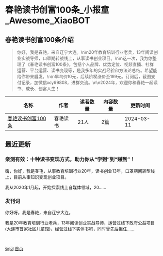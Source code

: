 # 春艳读书创富100条_小报童_Awesome_XiaoBOT

## 春艳读书创富100条介绍
> 你好，我是春艳，来自辽宁大连。\n\n20年教育培训行业老兵，13年阅读创业实战导师，口罩期转战线上，从事读书创业项目。\n\n这一次，我为你整理了《春艳读书创富100条》，包括个人品牌、优势定位、视频直播、社群运营、平台运营、读书变现等，是我多年的实战经验和方法论总结。希望能给你带来启发。\n\n早鸟价10元，后续阶梯涨价至199元。订阅后，截图支付记录，加微信xcy99808，进群交流。\n\n2024年，欢迎你和春艳一起读书、成长、创富人生！  
  


|名称|作者|读者数量|内容数量|更新时间|
|---|---|---|---|---|
|[春艳读书创富100条](https://xiaobot.net/p/mm808?refer=9c3f1c95-a052-465a-9902-f6d75080262a)|春艳读书|21人|2篇|2024-03-11|

## 最近更新
### 亲测有效：十种读书变现方式，助力你从“学到”到“赚到”！

嗨，你好，我是春艳，从事教育培训行业20年，读书创业13年，口罩期间转型线上，目前从事知识变现创业项目。



我从2020年1月起，开始探索线上自媒体领域，20......

### 发刊词

你好呀，我是春艳，来自辽宁大连。

我是20年教育培训行业老兵，13年阅读创业实战导师，运营过线下政府公益项目(大连市首家社区儿童馆)，经营过线下实体书吧，同时曾先后担任......


<a href="https://github.com/Reno9527/awesome-xiaobot" style="color: white; text-decoration: none;">awesome-xiaobot</a>

返回 [首页](../README.md)
